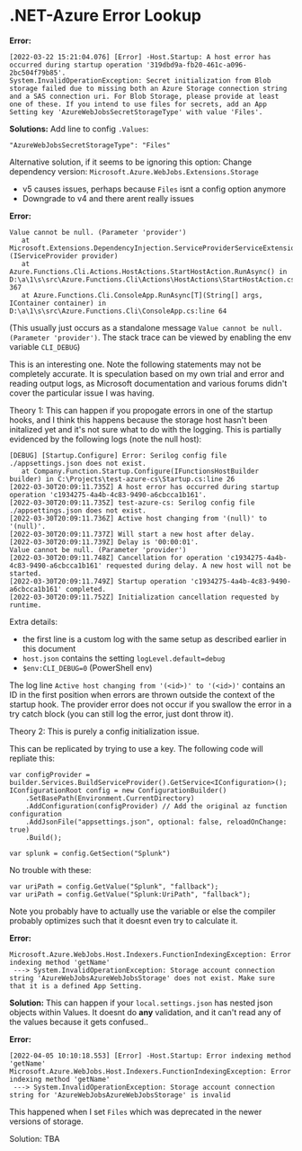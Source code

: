 # .NET-Azure Error Lookup

**Error:**
```
[2022-03-22 15:21:04.076] [Error] -Host.Startup: A host error has occurred during startup operation '319dbd9a-fb20-461c-a096-2bc504f79b85'.
System.InvalidOperationException: Secret initialization from Blob storage failed due to missing both an Azure Storage connection string and a SAS connection uri. For Blob Storage, please provide at least one of these. If you intend to use files for secrets, add an App Setting key 'AzureWebJobsSecretStorageType' with value 'Files'.
```

**Solutions:**
Add line to config `.Values`:
```
"AzureWebJobsSecretStorageType": "Files"
```

Alternative solution, if it seems to be ignoring this option:
Change dependency version:
`Microsoft.Azure.WebJobs.Extensions.Storage`
- v5 causes issues, perhaps because `Files` isnt a config option anymore
- Downgrade to v4 and there arent really issues


**Error:**
```
Value cannot be null. (Parameter 'provider')
   at Microsoft.Extensions.DependencyInjection.ServiceProviderServiceExtensions.GetRequiredService[T](IServiceProvider provider)
   at Azure.Functions.Cli.Actions.HostActions.StartHostAction.RunAsync() in D:\a\1\s\src\Azure.Functions.Cli\Actions\HostActions\StartHostAction.cs:line 367
   at Azure.Functions.Cli.ConsoleApp.RunAsync[T](String[] args, IContainer container) in D:\a\1\s\src\Azure.Functions.Cli\ConsoleApp.cs:line 64
```
(This usually just occurs as a standalone message `Value cannot be null. (Parameter 'provider')`. The stack trace can be viewed by enabling the env variable `CLI_DEBUG`)

This is an interesting one. Note the following statements may not be completely accurate. It is speculation based on my own trial and error and reading output logs, as Microsoft documentation and various forums didn't cover the particular issue I was having. 

Theory 1:
This can happen if you propogate errors in one of the startup hooks, and I think this happens because the storage host hasn't been initalized yet and it's not sure what to do with the logging. This is partially evidenced by the following logs (note the null host):
```
[DEBUG] [Startup.Configure] Error: Serilog config file ./appsettings.json does not exist.
   at Company.Function.Startup.Configure(IFunctionsHostBuilder builder) in C:\Projects\test-azure-cs\Startup.cs:line 26
[2022-03-30T20:09:11.735Z] A host error has occurred during startup operation 'c1934275-4a4b-4c83-9490-a6cbcca1b161'.
[2022-03-30T20:09:11.735Z] test-azure-cs: Serilog config file ./appsettings.json does not exist.
[2022-03-30T20:09:11.736Z] Active host changing from '(null)' to '(null)'.
[2022-03-30T20:09:11.737Z] Will start a new host after delay.
[2022-03-30T20:09:11.739Z] Delay is '00:00:01'.
Value cannot be null. (Parameter 'provider')
[2022-03-30T20:09:11.748Z] Cancellation for operation 'c1934275-4a4b-4c83-9490-a6cbcca1b161' requested during delay. A new host will not be started.
[2022-03-30T20:09:11.749Z] Startup operation 'c1934275-4a4b-4c83-9490-a6cbcca1b161' completed.
[2022-03-30T20:09:11.752Z] Initialization cancellation requested by runtime.
```
Extra details:
- the first line is a custom log with the same setup as described earlier in this document
- `host.json` contains the setting `logLevel.default=debug`
- `$env:CLI_DEBUG=0` (PowerShell env)

The log line `Active host changing from '(<id>)' to '(<id>)'` contains an ID in the first position when errors are thrown outside the context of the startup hook. The provider error does not occur if you swallow the error in a try catch block (you can still log the error, just dont throw it).

Theory 2:
This is purely a config initialization issue.

This can be replicated by trying to use a key. The following code will repliate this:
```
var configProvider = builder.Services.BuildServiceProvider().GetService<IConfiguration>();
IConfigurationRoot config = new ConfigurationBuilder()
    .SetBasePath(Environment.CurrentDirectory)
    .AddConfiguration(configProvider) // Add the original az function configuration 
    .AddJsonFile("appsettings.json", optional: false, reloadOnChange: true)
    .Build();

var splunk = config.GetSection("Splunk")
```
No trouble with these:
```
var uriPath = config.GetValue("Splunk", "fallback"); 
var uriPath = config.GetValue("Splunk:UriPath", "fallback"); 
```

Note you probably have to actually use the variable or else the compiler probably optimizes such that it doesnt even try to calculate it. 




**Error:**
```
Microsoft.Azure.WebJobs.Host.Indexers.FunctionIndexingException: Error indexing method 'getName'
 ---> System.InvalidOperationException: Storage account connection string 'AzureWebJobsAzureWebJobsStorage' does not exist. Make sure that it is a defined App Setting.
```

**Solution:**
This can happen if your `local.settings.json` has nested json objects within Values. It doesnt do **any** validation, and it can't read any of the values because it gets confused..

**Error:**
```
[2022-04-05 10:10:18.553] [Error] -Host.Startup: Error indexing method 'getName'
Microsoft.Azure.WebJobs.Host.Indexers.FunctionIndexingException: Error indexing method 'getName'
 ---> System.InvalidOperationException: Storage account connection string for 'AzureWebJobsAzureWebJobsStorage' is invalid
```
This happened when I set `Files` which was deprecated in the newer versions of storage.

Solution:
TBA
